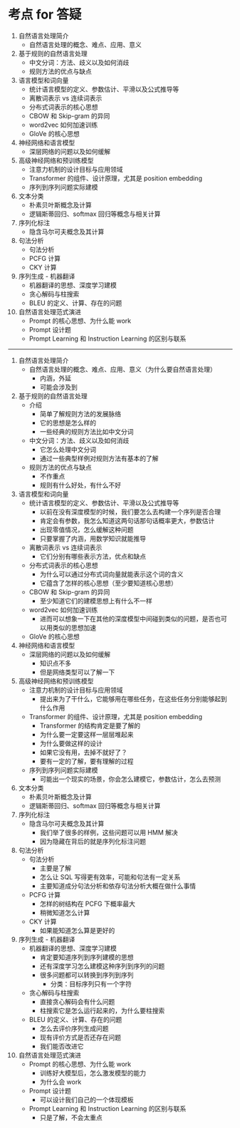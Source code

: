 # 考点 for 答疑

1. 自然语言处理简介
    - 自然语言处理的概念、难点、应用、意义
2. 基于规则的自然语言处理
    - 中文分词：方法、歧义以及如何消歧
    - 规则方法的优点与缺点
3. 语言模型和词向量
    - 统计语言模型的定义、参数估计、平滑以及公式推导等
    - 离散词表示 vs 连续词表示
    - 分布式词表示的核心思想
    - CBOW 和 Skip-gram 的异同
    - word2vec 如何加速训练
    - GloVe 的核心思想
4. 神经网络和语言模型
    - 深层网络的问题以及如何缓解
5. 高级神经网络和预训练模型
    - 注意力机制的设计目标与应用领域
    - Transformer 的组件、设计原理，尤其是 position embedding
    - 序列到序列问题实际建模
6. 文本分类
    - 朴素贝叶斯概念及计算
    - 逻辑斯蒂回归、softmax 回归等概念与相关计算
7. 序列化标注
    - 隐含马尔可夫概念及其计算
8. 句法分析
    - 句法分析
    - PCFG 计算
    - CKY 计算
9. 序列生成 - 机器翻译
    - 机器翻译的思想、深度学习建模
    - 贪心解码与柱搜索
    - BLEU 的定义、计算、存在的问题
10. 自然语言处理范式演进
    - Prompt 的核心思想、为什么能 work
    - Prompt 设计题
    - Prompt Learning 和 Instruction Learning 的区别与联系


---


1. 自然语言处理简介
    - 自然语言处理的概念、难点、应用、意义（为什么要自然语言处理）
        - 内涵，外延
        - 可能会涉及到
2. 基于规则的自然语言处理
    - 介绍
        - 简单了解规则方法的发展脉络
        - 它的思想是怎么样的
        - 一些经典的规则方法比如中文分词
    - 中文分词：方法、歧义以及如何消歧
        - 它怎么处理中文分词
        - 通过一些典型样例对规则方法有基本的了解
    - 规则方法的优点与缺点
        - 不作重点
        - 规则有什么好处，有什么不好
3. 语言模型和词向量
    - 统计语言模型的定义、参数估计、平滑以及公式推导等
        - 以前在没有深度模型的时候，我们要怎么去构建一个序列是否合理
        - 肯定会有参数，我怎么知道这两句话那句话概率更大，参数估计
        - 出现零值情况，怎么缓解这种问题
        - 只要掌握了内涵，用数学知识就能推导
    - 离散词表示 vs 连续词表示
        - 它们分别有哪些表示方法，优点和缺点
    - 分布式词表示的核心思想
        - 为什么可以通过分布式词向量就能表示这个词的含义
        - 它蕴含了怎样的核心思想（至少要知道核心思想）  
    - CBOW 和 Skip-gram 的异同
        - 至少知道它们的建模思想上有什么不一样
    - word2vec 如何加速训练
        - 进而可以想象一下在其他的深度模型中间碰到类似的问题，是否也可以用类似的思想加速
    - GloVe 的核心思想
4. 神经网络和语言模型
    - 深层网络的问题以及如何缓解
        - 知识点不多
        - 但是网络类型可以了解一下
5. 高级神经网络和预训练模型
    - 注意力机制的设计目标与应用领域
        - 提出来为了干什么，它能够用在哪些任务，在这些任务分别能够起到什么作用
    - Transformer 的组件、设计原理，尤其是 position embedding
        - Transformer 的结构肯定是要了解的
        - 为什么要一定要这样一层层堆起来
        - 为什么要做这样的设计
        - 如果它没有用，去掉不就好了？
        - 要有一定的了解，要有理解的过程
    - 序列到序列问题实际建模
        - 可能出一个现实的场景，你会怎么建模它，参数估计，怎么去预测
6. 文本分类
    - 朴素贝叶斯概念及计算
    - 逻辑斯蒂回归、softmax 回归等概念与相关计算
7. 序列化标注
    - 隐含马尔可夫概念及其计算
        - 我们举了很多的样例，这些问题可以用 HMM 解决
        - 因为隐藏在背后的就是序列化标注问题
8. 句法分析
    - 句法分析
        - 主要是了解
        - 怎么让 SQL 写得更有效率，可能和句法有一定关系
        - 主要知道成分句法分析和依存句法分析大概在做什么事情
    - PCFG 计算
        - 怎样的树结构在 PCFG 下概率最大
        - 稍微知道怎么计算
    - CKY 计算
        - 如果能知道怎么算是更好的
9.  序列生成 - 机器翻译
    - 机器翻译的思想、深度学习建模
        - 肯定要知道序列到序列建模的思想
        - 还有深度学习怎么建模这种序列到序列的问题
        - 很多问题都可以转换到序列到序列
            - 分类：目标序列只有一个字符
    - 贪心解码与柱搜索
        - 直接贪心解码会有什么问题
        - 柱搜索它是怎么运行起来的，为什么要柱搜索
    - BLEU 的定义、计算、存在的问题
        - 怎么去评价序列生成问题
        - 现有评价方式是否还存在问题
        - 我们能否改进它
10. 自然语言处理范式演进
    - Prompt 的核心思想、为什么能 work
        - 训练好大模型后，怎么激发模型的能力
        - 为什么会 work
    - Prompt 设计题
        - 可以设计我们自己的一个体现模板
    - Prompt Learning 和 Instruction Learning 的区别与联系
        - 只是了解，不会太重点